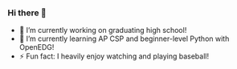 ### Hi there 👋

- 🔭 I’m currently working on graduating high school!
- 🌱 I’m currently learning AP CSP and beginner-level Python with OpenEDG!
- ⚡ Fun fact: I heavily enjoy watching and playing baseball!
